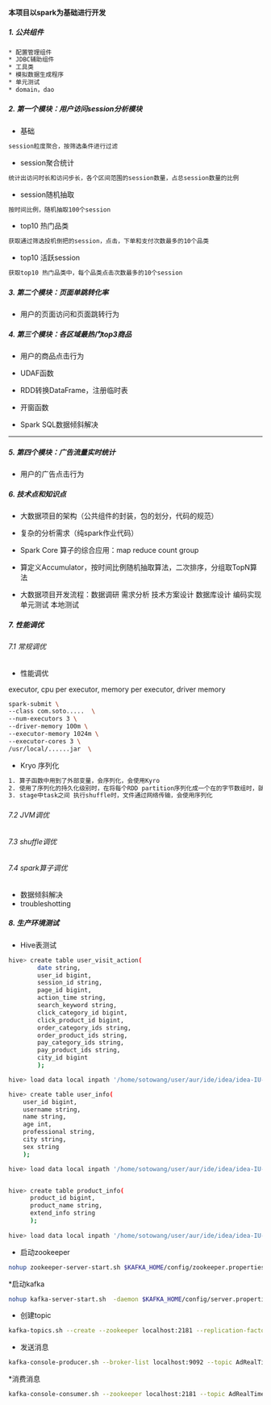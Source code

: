#### 本项目以spark为基础进行开发
##### 1. 公共组件
```html
* 配置管理组件
* JDBC辅助组件
* 工具类
* 模拟数据生成程序
* 单元测试
* domain，dao
```
    

##### 2. 第一个模块：用户访问session分析模块
* 基础
```html
session粒度聚合，按筛选条件进行过滤
```
* session聚合统计

```html
统计出访问时长和访问步长，各个区间范围的session数量，占总session数量的比例
```

* session随机抽取

```html
按时间比例，随机抽取100个session
```

* top10 热门品类

```html
获取通过筛选投机倒把的session，点击，下单和支付次数最多的10个品类
```

* top10 活跃session

```html
获取top10 热门品类中，每个品类点击次数最多的10个session
```
##### 3. 第二个模块：页面单跳转化率
* 用户的页面访问和页面跳转行为

##### 4. 第三个模块：各区域最热门top3商品

* 用户的商品点击行为

* UDAF函数

* RDD转换DataFrame，注册临时表

* 开窗函数

* Spark SQL数据倾斜解决

---

##### 5. 第四个模块：广告流量实时统计

* 用户的广告点击行为 



##### 6. 技术点和知识点

* 大数据项目的架构（公共组件的封装，包的划分，代码的规范）

* 复杂的分析需求（纯spark作业代码）

* Spark Core 算子的综合应用：map reduce count group

* 算定义Accumulator，按时间比例随机抽取算法，二次排序，分组取TopN算法

* 大数据项目开发流程：数据调研 需求分析 技术方案设计 数据库设计 编码实现 单元测试 本地测试

#####  7. 性能调优

###### 7.1 常规调优

* 性能调优

executor, cpu per executor, memory per executor, driver memory

```bash
spark-submit \
--class com.soto.....  \
--num-executors 3 \  
--driver-memory 100m \
--executor-memory 1024m \
--executor-cores 3 \
/usr/local/......jar  \
```

* Kryo 序列化

```html
1. 算子函数中用到了外部变量，会序列化，会使用Kyro
2. 使用了序列化的持久化级别时，在将每个RDD partition序列化成一个在的字节数组时，就会使用Kryo进一步优化序列化的效率和性能
3. stage中task之间 执行shuffle时，文件通过网络传输，会使用序列化
```

###### 7.2 JVM调优


###### 7.3 shuffle调优

###### 7.4 spark算子调优

* 数据倾斜解决
* troubleshotting

##### 8. 生产环境测试
* Hive表测试

```bash
hive> create table user_visit_action( 
        date string,    
        user_id bigint, 
        session_id string,  
        page_id bigint, 
        action_time string, 
        search_keyword string,  
        click_category_id bigint,   
        click_product_id bigint,    
        order_category_ids string,  
        order_product_ids string,
        pay_category_ids string,    
        pay_product_ids string,
        city_id bigint  
        );

hive> load data local inpath '/home/sotowang/user/aur/ide/idea/idea-IU-182.3684.101/workspace/sparkhomework/user_visit_action.txt' overwrite into table user_visit_action;

hive> create table user_info(
    user_id bigint,
    username string,
    name string,
    age int,
    professional string,
    city string,
    sex string
    );

hive> load data local inpath '/home/sotowang/user/aur/ide/idea/idea-IU-182.3684.101/workspace/sparkhomework/user_info.txt' into table user_info;


hive> create table product_info(
      product_id bigint,
      product_name string,
      extend_info string
      ); 
      
hive> load data local inpath '/home/sotowang/user/aur/ide/idea/idea-IU-182.3684.101/workspace/sparkhomework/product_info.txt' into table product_info;


```

* 启动zookeeper

```bash
nohup zookeeper-server-start.sh $KAFKA_HOME/config/zookeeper.properties &
```

*启动kafka

```bash
nohup kafka-server-start.sh  -daemon $KAFKA_HOME/config/server.properties &
```

* 创建topic

```bash
kafka-topics.sh --create --zookeeper localhost:2181 --replication-factor 1 --partitions 1 --topic AdRealTimeLog

```

* 发送消息

```bash
kafka-console-producer.sh --broker-list localhost:9092 --topic AdRealTimeLog
```

*消费消息

```bash
kafka-console-consumer.sh --zookeeper localhost:2181 --topic AdRealTimeLog
```


